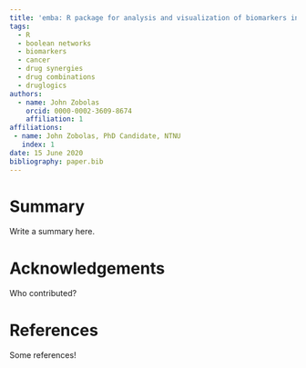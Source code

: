 ```yaml
---
title: 'emba: R package for analysis and visualization of biomarkers in boolean model ensembles'
tags:
  - R
  - boolean networks
  - biomarkers
  - cancer
  - drug synergies
  - drug combinations
  - druglogics
authors:
  - name: John Zobolas
    orcid: 0000-0002-3609-8674
    affiliation: 1
affiliations:
 - name: John Zobolas, PhD Candidate, NTNU
   index: 1
date: 15 June 2020
bibliography: paper.bib
---
```


# Summary

Write a summary here.


# Acknowledgements

Who contributed?

# References

Some references!

